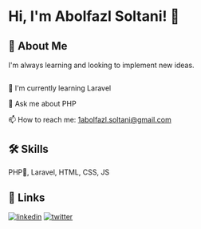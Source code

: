 
# Hi, I'm Abolfazl Soltani! 👋


## 🚀 About Me
I'm always learning and looking to implement new ideas.


## 

🧠 I'm currently learning Laravel

💬 Ask me about PHP

📫 How to reach me: 1abolfazl.soltani@gmail.com




## 🛠 Skills
PHP🐘, Laravel, HTML, CSS, JS


## 🔗 Links
[![linkedin](https://img.shields.io/badge/linkedin-0A66C2?style=for-the-badge&logo=linkedin&logoColor=white)](https://www.linkedin.com/in/abolfazlsoltani)
[![twitter](https://img.shields.io/badge/twitter-1DA1F2?style=for-the-badge&logo=twitter&logoColor=white)](https://twitter.com/amoo_soli)

